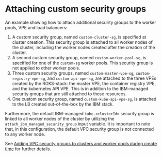 # Attaching custom security groups

An example showing how to attach additional security groups to the worker pools, VPE and load balancers:

1. A custom security group, named `custom-cluster-sg`, is specified at cluster creation. This security group is attached to all worker nodes of the cluster, including the worker nodes created after the creation of the cluster.
2. A second custom security group, named `custom-worker-pool-sg`, is specified for one of the `custom-sg` worker pools. This security group is not applied to other worker pools.
3. Three custom security groups, named `custom-master-vpe-sg`, `custom-registry-vpe-sg`, and `custom-api-vpe-sg`, are attached to the three VPEs created by the ROKS-stack: the master VPE, the container registry VPE, and the kubernetes API VPE. This is in addition to the IBM-managed security groups that are still attached to those resources.
4. One custom security group, named `custom-kube-api-vpe-sg`, is attached to the LB created out-of-the-box by the IBM stack.

Furthermore, the default IBM-managed `kube-<clusterId>` security group is linked to all worker nodes of the cluster by utilizing the `attach_ibm_managed_security_group` input variable. It is important to note that, in this configuration, the default VPC security group is not connected to any worker node.

See [Adding VPC security groups to clusters and worker pools during create time](https://cloud.ibm.com/docs/openshift?topic=openshift-vpc-security-group&interface=ui#vpc-sg-worker-pool) for further details.
